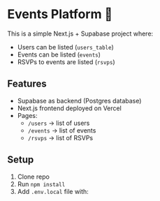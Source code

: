 # Events Platform 🎉

This is a simple Next.js + Supabase project where:
- Users can be listed (`users_table`)
- Events can be listed (`events`)
- RSVPs to events are listed (`rsvps`)

## Features
- Supabase as backend (Postgres database)
- Next.js frontend deployed on Vercel
- Pages:
  - `/users` → list of users
  - `/events` → list of events
  - `/rsvps` → list of RSVPs

## Setup
1. Clone repo
2. Run `npm install`
3. Add `.env.local` file with:
